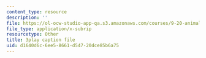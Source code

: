 ```yaml
---
content_type: resource
description: ''
file: https://ol-ocw-studio-app-qa.s3.amazonaws.com/courses/9-20-animal-behavior-fall-2013/d1640d6c6ee58661d54720dce85b6a75_472240.srt
file_type: application/x-subrip
resourcetype: Other
title: 3play caption file
uid: d1640d6c-6ee5-8661-d547-20dce85b6a75
---
```

